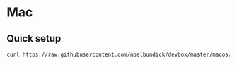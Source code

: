 # Mac

## Quick setup

```bash
curl https://raw.githubusercontent.com/noelbundick/devbox/master/macos/init.sh | sudo bash
```
